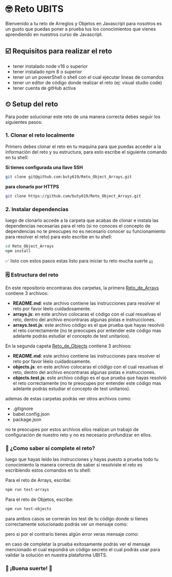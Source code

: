 # 🤓 Reto UBITS

Bienvenido a tu reto de Arreglos y Objetos en Javascript para nosotros es un gusto que puedas poner a prueba tus los conocimientos que vienes aprendiendo en nuestros curso de Javascript.

## ☑️ Requisitos para realizar el reto

- tener instalado node v16 o superior
- tener instalado npm 8 o superior
- tener un un powerShell o shell con el cual ejecutar lineas de comandos
- tener un editor de código donde realizar el reto (ej: visual studio code)
- tener cuenta de gitHub activa

## ⏲ Setup del reto

Para poder solucionar este reto de una manera correcta debes seguir los siguientes pasos:

### 1. Clonar el reto localmente

Primero debes clonar el reto en tu maquina para que puedas acceder a la información del reto y su estructura, para esto escribe el siguiente comando en tu shell:

**Si tienes configurada una llave SSH**

```bash
git clone git@github.com:buty619/Reto_Object_Arrays.git
```

**para clonarlo por HTTPS**

```bash
git clone https://github.com/buty619/Reto_Object_Arrays.git
```

### 2. Instalar dependencias

luego de clonarlo accede a la carpeta que acabas de clonar e instala las dependencias necesarias para el reto (si no conoces el concepto de dependencias no te preocupes no es necesario conocer su funcionamiento para resolver el reto) para esto escribe en tu shell:

```bash
cd Reto_Object_Arrays
npm install
```

✅ listo con estos pasos estas listo para iniciar tu reto mucha suerte ¡¡¡

### 🗒 Estructura del reto

En este repositorio encontraras dos carpetas, la primera [Reto_de_Arrays](https://github.com/buty619/Reto_Object_Arrays/tree/main/Reto_de_Arrays) contiene 3 archivos:

- **README.md**: este archivo contiene las instrucciones para resolver el reto por favor léelo cuidadosamente.
- **arrays.js**: en este archivo colocaras el código con el cual resuelvas el reto, dentro del archivo encontraras algunas pistas e instrucciones.
- **arrays.test.js**: este archivo código es el que prueba que hayas resolvió el reto correctamente (no te preocupes por entender este código mas adelante podrás estudiar el concepto de test unitarios).

En la segunda capeta [Reto_de_Objects](https://github.com/buty619/Reto_Object_Arrays/tree/main/Reto_de_Objects) contiene 3 archivos:

- **README.md**: este archivo contiene las instrucciones para resolver el reto por favor léelo cuidadosamente.
- **objects.js**: en este archivo colocaras el código con el cual resuelvas el reto, dentro del archivo encontraras algunas pistas e instrucciones.
- **objects.test.js**: este archivo código es el que prueba que hayas resolvió el reto correctamente (no te preocupes por entender este código mas adelante podrás estudiar el concepto de test unitarios).

ademas de estas carpetas podrás ver otros archivos como:

- .gitignore
- babel.config.json
- package.json

no te preocupes por estos archivos ellos realizan un trabajo de configuración de nuestro reto y no es necesario profundizar en ellos.

### 🚀 ¿Como saber si complete el reto?

luego que hayas leído las instrucciones y hayas puesto a prueba todo tu conocimiento la manera correcta de saber si resolviste el reto es escribiendo estos comandos en tu shell:

Para el reto de Arrays, escribe:

```bash
npm run test-arrays
```

Para el reto de Objetos, escribe:

```bash
npm run test-objects
```

para ambos casos se correrán los test de tu código donde si tienes correctamente solucionado podrás ver un mensaje como:

pero si por el contrario tienes algún error veras mensaje como:

en caso de completar la prueba exitosamente podrás ver el mensaje mencionado el cual expondrá un código secreto el cual podrás usar para validar la solución en nuestra plataforma UBITS.

### 🥳 ¡Buena suerte! 🥳
